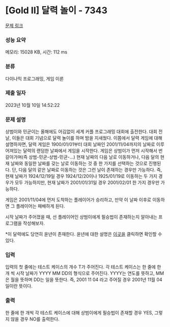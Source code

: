 # [Gold II] 달력 놀이 - 7343 

[문제 링크](https://www.acmicpc.net/problem/7343) 

### 성능 요약

메모리: 15028 KB, 시간: 112 ms

### 분류

다이나믹 프로그래밍, 게임 이론

### 제출 일자

2023년 10월 10일 14:52:22

### 문제 설명

<p>상범이와 민균이는 올해에도 어김없이 세계 커플 프로그래밍 대회에 출전한다. 대회 전 날, 이들은 대회 기념으로 달력 놀이를 하며 밤을 지새웠다. 이쯤에서 달력 게임에 대해 설명하자면, 달력 게임은 1900/01/01부터 대회 날짜인 2001/11/04까지의 날짜로 이루어져있는 달력의 랜덤한 날짜에서 게임을 시작한다. 게임은 상범이가 먼저 시작해서 번갈아가며(즉 상범-민균-상범-민균-...) 현재 날짜의 다음 날로 이동하거나, 다음 달의 현재 날짜와 동일한 날짜를 갖는 날로 이동하는 것 중 한 가지를 선택하는 것으로 진행된다. 단, 다음 달의 같은 날짜로 이동하는 것은 그런 날이 존재하는 경우만 가능하다. 즉, 현재 날짜가 1924/12/19일 경우 1924/12/20이나 1925/01/19로 이동하는 두 가지 경우가 모두 가능하지만, 현재 날짜가 2001/01/31일 경우 2001/02/01 한 가지 경우만 가능하다.</p>

<p>게임은 2001/11/04에 먼저 도착하는 플레이어가 승리하고, 만약 이 날짜 이후로 이동하면 그 플레이어는 패배하게 된다.</p>

<p>시작 날짜가 주어졌을 때, 선 플레이어인 상범이에게 필승법이 존재하는지 알아내는 프로그램을 작성해보자.</p>

<p>*이 달력에도 당연히 윤년이 존재한다. 윤년에 대한 설명은 <a href="/problem/2753" target="_blank">이곳을</a> 클릭하면 확인할 수 있다.</p>

### 입력 

 <p>입력의 첫 줄에는 테스트 케이스의 개수 T가 주어진다. 각 테스트 케이스는 한 줄에 한 개 씩 시작 날짜가 YYYY MM DD의 형식으로 주어진다. YYYY는 연도를 뜻하고, MM은 월을 뜻하며 DD는 일을 뜻한다. 즉, 2001 11 04 라고 주어질 경우 2001년 11월 04일이란 뜻이다.</p>

### 출력 

 <p>한 줄에 한 개씩 각 테스트 케이스에 대해 상범이에게 필승법이 존재할 경우 YES, 그렇지 않을 경우 NO를 출력한다.</p>


